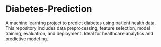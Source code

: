 # Diabetes-Prediction
A machine learning project to predict diabetes using patient health data. This repository includes data preprocessing, feature selection, model training, evaluation, and deployment. Ideal for healthcare analytics and predictive modeling.

